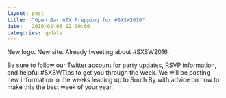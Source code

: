 ```yaml
---
layout: post
title:  "Open Bar ATX Prepping for #SXSW2016"
date:   2016-02-08 12:00:00
categories: update
---
```


New logo. New site. Already tweeting about #SXSW2016.

Be sure to follow our Twitter account for party updates, RSVP information, and helpful #SXSWTips to get you through the week. We will be posting new information in the weeks leading up to South By with advice on how to make this the best week of your year.
